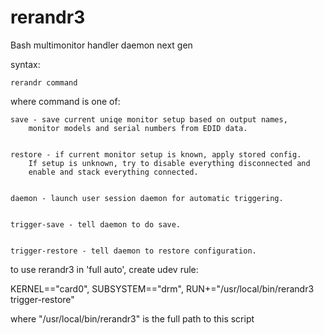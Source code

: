 # rerandr3
Bash multimonitor handler daemon next gen

syntax:

	rerandr command

where command is one of:

	save - save current uniqe monitor setup based on output names,
		monitor models and serial numbers from EDID data.


	restore - if current monitor setup is known, apply stored config.
		If setup is unknown, try to disable everything disconnected and
		enable and stack everything connected.


	daemon - launch user session daemon for automatic triggering.


	trigger-save - tell daemon to do save.


	trigger-restore - tell daemon to restore configuration.


to use rerandr3 in 'full auto', create udev rule:

KERNEL=="card0", SUBSYSTEM=="drm", RUN+="/usr/local/bin/rerandr3 trigger-restore"

where "/usr/local/bin/rerandr3" is the full path to this script
